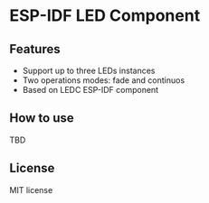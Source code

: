 # ESP-IDF LED Component
## Features

- Support up to three LEDs instances
- Two operations modes: fade and continuos
- Based on LEDC ESP-IDF component

## How to use

TBD

## License

MIT license
